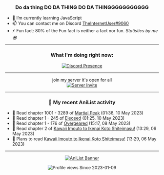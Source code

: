<div align="center">

### Do da thing DO DA THING DO DA THINGGGGGGGGGGG
</div>

- 🌱 I’m currently learning JavaScript
- 📫 You can contact me on Discord [TheInternetUser#9060](https://discord.com/users/534117072796385300)
- ⚡ Fun fact: 80% of the Fun fact is neither a fact nor fun. _Statistics by me 😎_
<hr>

<div align="center">

### What I'm doing right now:
[![Discord Presence](https://lanyard.cnrad.dev/api/534117072796385300)](https://discord.com/users/534117072796385300)
<hr>

join my server it's open for all <br>
[![Server Invite](https://invidget.switchblade.xyz/bfYgVHxrSs)](https://discord.gg/bfYgVHxrSs)

<hr>
  
### 🌸 My recent AniList activity

</div>

<!-- ANILIST_ACTIVITY:start -->

-   📖 Read chapter 1001 - 3289 of [Martial Peak](https://anilist.co/manga/104494) (01:38, 10 May 2023)
-   📖 Read chapter 1 - 245 of [Eleceed](https://anilist.co/manga/106929) (01:25, 10 May 2023)
-   📖 Read chapter 1 - 176 of [Overgeared](https://anilist.co/manga/117460) (15:17, 08 May 2023)
-   📖 Read chapter 2 of [Kawaii Imouto to Ikenai Koto Shiteimasu!](https://anilist.co/manga/123540) (13:29, 06 May 2023)
-   📖 Plans to read [Kawaii Imouto to Ikenai Koto Shiteimasu!](https://anilist.co/manga/123540) (13:29, 06 May 2023)

<!-- ANILIST_ACTIVITY:end -->
<hr>

<div align="center">

[![AniList Banner](https://img.anili.st/User/929966)](https://anilist.co/user/TheInternetUser)

![Profile views](https://gpvc.arturio.dev/TheInternetUse7) Since 2023-01-09

</div>
